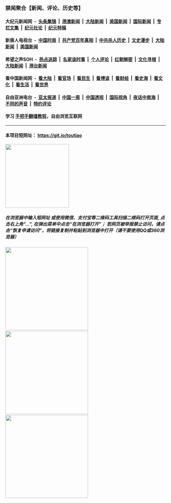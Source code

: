 ### 禁闻聚合【新闻、评论、历史等】

#### 大纪元新闻网 &nbsp;-&nbsp; [头条集锦](indexes/E头条集锦.md?t=03130802) &nbsp;|&nbsp; [港澳新闻](indexes/E港澳新闻.md?t=03130802)  &nbsp;|&nbsp; [大陆新闻](indexes/E大陆新闻.md?t=03130802) &nbsp;|&nbsp; [美国新闻](indexes/E美国新闻.md?t=03130802) &nbsp;|&nbsp; [国际新闻](indexes/E国际新闻.md?t=03130802) &nbsp;|&nbsp; [专栏文集](indexes/E专栏文集.md?t=03130802) &nbsp;|&nbsp; [纪元社论](indexes/E纪元社论.md?t=03130802) &nbsp;|&nbsp; [纪元特稿](indexes/E纪元特稿.md?t=03130802) 

#### 新唐人电视台 &nbsp;-&nbsp; [中国时局](indexes/N中国时局.md?t=03130802) &nbsp;|&nbsp; [共产党百年真相](indexes/N共产党百年真相.md?t=03130802) &nbsp;|&nbsp; [中共杀人历史](indexes/N中共杀人历史.md?t=03130802) &nbsp;|&nbsp; [文史漫步](indexes/N文史漫步.md?t=03130802) &nbsp;|&nbsp; [大陆新闻](indexes/N大陆新闻.md?t=03130802) &nbsp;|&nbsp; [美国新闻](indexes/N美国新闻.md?t=03130802)

#### 希望之声SOH &nbsp;-&nbsp; [热点追踪](indexes/H热点追踪.md?t=03130802) &nbsp;|&nbsp; [名家谈时事](indexes/H名家谈时事.md?t=03130802) &nbsp;|&nbsp; [个人评论](indexes/H个人评论.md?t=03130802)  &nbsp;|&nbsp; [红朝解密](indexes/H红朝解密.md?t=03130802) &nbsp;|&nbsp; [文化寻根](indexes/H文化寻根.md?t=03130802) &nbsp;|&nbsp; [大陆新闻](indexes/H大陆新闻.md?t=03130802) &nbsp;|&nbsp; [港台新闻](indexes/H港台新闻.md?t=03130802)

#### 看中国新闻网 &nbsp;-&nbsp; [看大陆](indexes/S看大陆.md?t=03130802) &nbsp;|&nbsp; [看官场](indexes/S看官场.md?t=03130802) &nbsp;|&nbsp; [看民生](indexes/S看民生.md?t=03130802)  &nbsp;|&nbsp; [看博谈](indexes/S看博谈.md?t=03130802) &nbsp;|&nbsp; [看财经](indexes/S看财经.md?t=03130802) &nbsp;|&nbsp; [看史海](indexes/S看史海.md?t=03130802) &nbsp;|&nbsp; [看文化](indexes/S看文化.md?t=03130802) &nbsp;|&nbsp; [看生活](indexes/S看生活.md?t=03130802) &nbsp;|&nbsp; [看世界](indexes/S看世界.md?t=03130802)

#### 自由亚洲电台 &nbsp;-&nbsp; [亚太报道](indexes/R亚太报道.md?t=03130802) &nbsp;|&nbsp; [中国一周](indexes/R中国一周.md?t=03130802) &nbsp;|&nbsp; [中国透视](indexes/R中国透视.md?t=03130802)  &nbsp;|&nbsp; [国际视角](indexes/R国际视角.md?t=03130802) &nbsp;|&nbsp; [夜话中南海](indexes/R夜话中南海.md?t=03130802) &nbsp;|&nbsp; [不同的声音](indexes/R不同的声音.md?t=03130802) &nbsp;|&nbsp; [特约评论](indexes/R特约评论.md?t=03130802)

#### 学习 [手把手翻墙教程](https://github.com/gfw-breaker/guides/wiki)，自由浏览互联网

----

#### 本项目短网址： https://git.io/toutiao
<img src="https://raw.githubusercontent.com/gfw-breaker/banned-news/master/scripts/img/qr.png" width="200px"/>  

##### 在浏览器中输入短网址 或使用微信、支付宝等二维码工具扫描二维码打开页面, 点击右上角"...", 在弹出菜单中点击“在浏览器打开”； 若网页被举报禁止访问，请点击“恢复申请访问”，将链接复制并粘贴到浏览器中打开（请不要使用QQ或360浏览器）

<img src="https://raw.githubusercontent.com/gfw-breaker/banned-news/master/scripts/img/1.png" width="260px"/> &nbsp; <img src="https://raw.githubusercontent.com/gfw-breaker/banned-news/master/scripts/img/2.png" width="260px"/> &nbsp; <img src="https://raw.githubusercontent.com/gfw-breaker/banned-news/master/scripts/img/3.png" width="260px"/>
